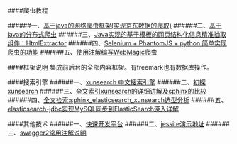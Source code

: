####爬虫教程

######一、[基于java的网络爬虫框架(实现京东数据的爬取)](http://blog.csdn.net/qy20115549/article/details/52203722)
######二、[基于java的分布式爬虫](https://www.cnblogs.com/skyme/p/4440831.html)
######三、[Java实现的基于模板的网页结构化信息精准抽取组件：HtmlExtractor](http://itindex.net/detail/50885-java-%E6%A8%A1%E6%9D%BF-%E7%BD%91%E9%A1%B5)
######四、[Selenium + PhantomJS + python 简单实现爬虫的功能](https://www.cnblogs.com/luxiaojun/p/6144748.html)
######五、[使用注解编写WebMagic爬虫](http://blog.csdn.net/u013510614/article/details/50313859)

####框架说明
 	集成前后台的全部内容框架。有freemark也有数据库操作。
 	
####搜索引擎
######一、[xunsearch 中文搜索引擎](http://www.xunsearch.com/)
######二、[初探xunsearch](http://www.jianshu.com/p/8a52e2dcf983)
######三、[全文索引xunsearch的详细讲解及sphinx的比较](https://www.cnblogs.com/dorman/p/5879623.html)
######四、[全文检索:sphinx_elasticsearch_xunsearch选型分析](http://fity.cn/post/640.html)
######五、[elasticsearch-jdbc实现MySQL同步到ElasticSearch深入详解](http://blog.csdn.net/laoyang360/article/details/51694519)

 	
####其他技术
######一、[快速开发平台](https://github.com/thinkgem/jeesite)
######二、[jessite演示地址](http://demo.jeesite.com/jeesite/a?login)
######三、[swagger2常用注解说明](http://blog.csdn.net/u014231523/article/details/76522486)
